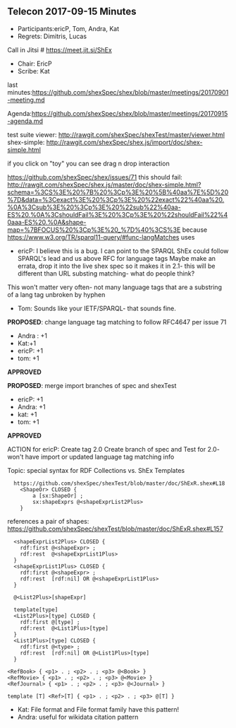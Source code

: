 ## Telecon 2017-09-15 Minutes

 * Participants:ericP, Tom, Andra, Kat
 * Regrets: Dimitris, Lucas

Call in Jitsi # https://meet.jit.si/ShEx

* Chair: EricP
 * Scribe: Kat

last minutes:https://github.com/shexSpec/shex/blob/master/meetings/20170901-meeting.md

Agenda:https://github.com/shexSpec/shex/blob/master/meetings/20170915-agenda.md

  test suite viewer: http://rawgit.com/shexSpec/shexTest/master/viewer.html
  shex-simple: http://rawgit.com/shexSpec/shex.js/import/doc/shex-simple.html

if you click on "toy" you can see drag n drop interaction

https://github.com/shexSpec/shex/issues/71
  this should fail: http://rawgit.com/shexSpec/shex.js/master/doc/shex-simple.html?schema=%3CS%3E%20%7B%20%3Cp%3E%20%5B%40aa%7E%5D%20%7D&data=%3Cexact%3E%20%3Cp%3E%20%22exact%22%40aa%20.%0A%3Csub%3E%20%3Cp%3E%20%22sub%22%40aa-ES%20.%0A%3CshouldFail%3E%20%3Cp%3E%20%22shouldFail%22%40aaa-ES%20.%0A&shape-map=%7BFOCUS%20%3Cp%3E%20_%7D%40%3CS%3E
  because https://www.w3.org/TR/sparql11-query/#func-langMatches uses 

 * ericP: I believe this is a bug. I can point to the SPARQL
ShEx could follow SPARQL's lead and us above RFC for language tags
Maybe make an errata, drop it into the live shex spec so it makes it in 2.1- this will be different than URL substing matching- what do people think?

This won't matter very often- not many language tags that are a substring of a lang tag unbroken by hyphen

* Tom: Sounds like your IETF/SPARQL- that sounds fine.

**PROPOSED**: change language tag matching to follow RFC4647 per issue 71
 * Andra : +1
 * Kat:+1
 * ericP: +1
 * tom: +1

**APPROVED**

**PROPOSED**: merge import branches of spec and shexTest
 * ericP: +1
 * Andra: +1
 * kat: +1
 * tom: +1

**APPROVED**

ACTION for ericP:
Create tag 2.0
Create branch of spec and Test for 2.0- won't have import or updated language tag matching info

Topic: special syntax for RDF Collections vs. ShEx Templates
```
  https://github.com/shexSpec/shexTest/blob/master/doc/ShExR.shex#L18
    <ShapeOr> CLOSED {
        a [sx:ShapeOr] ;
        sx:shapeExprs @<shapeExprList2Plus>
    }
```
  references a pair of shapes: https://github.com/shexSpec/shexTest/blob/master/doc/ShExR.shex#L157
```
  <shapeExprList2Plus> CLOSED {
    rdf:first @<shapeExpr> ;
    rdf:rest  @<shapeExprList1Plus>
  }
  <shapeExprList1Plus> CLOSED {
    rdf:first @<shapeExpr> ;
    rdf:rest  [rdf:nil] OR @<shapeExprList1Plus>
  }

  @<List2Plus>[shapeExpr]

  template[type]
  <List2Plus>[type] CLOSED {
    rdf:first @[type] ;
    rdf:rest  @<List1Plus>[type]
  }
  <List1Plus>[type] CLOSED {
    rdf:first @<type> ;
    rdf:rest  [rdf:nil] OR @<List1Plus>[type]
  }

<RefBook> { <p1> . ; <p2> . ; <p3> @<Book> }
<RefMovie> { <p1> . ; <p2> . ; <p3> @<Movie> }
<RefJournal> { <p1> . ; <p2> . ; <p3> @<Journal> }

template [T] <Ref>[T] { <p1> . ; <p2> . ; <p3> @[T] }
```

 * Kat: File format and File format family have this pattern!
 * Andra: useful for wikidata citation pattern

